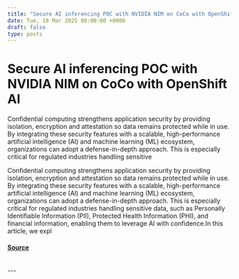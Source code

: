 ```yaml
---
title: "Secure AI inferencing POC with NVIDIA NIM on CoCo with OpenShift AI"
date: Tue, 18 Mar 2025 00:00:00 +0000
draft: false
type: posts
---
```

# Secure AI inferencing POC with NVIDIA NIM on CoCo with OpenShift AI





Confidential computing strengthens application security by providing isolation, encryption and attestation so data remains protected while in use. By integrating these security features with a scalable, high-performance artificial intelligence (AI) and machine learning (ML) ecosystem, organizations can adopt a defense-in-depth approach. This is especially critical for regulated industries handling sensitive

Confidential computing strengthens application security by providing isolation, encryption and attestation so data remains protected while in use. By integrating these security features with a scalable, high-performance artificial intelligence (AI) and machine learning (ML) ecosystem, organizations can adopt a defense-in-depth approach. This is especially critical for regulated industries handling sensitive data, such as Personally Identifiable Information (PII), Protected Health Information (PHI), and financial information, enabling them to leverage AI with confidence.In this article, we expl

#### [Source](https://www.redhat.com/en/blog/secure-ai-inferencing-poc-nvidia-nim-coco-openshift-ai)

<br/>
---
